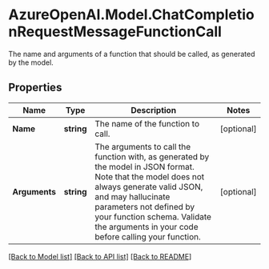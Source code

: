 # AzureOpenAI.Model.ChatCompletionRequestMessageFunctionCall
The name and arguments of a function that should be called, as generated by the model.

## Properties

Name | Type | Description | Notes
------------ | ------------- | ------------- | -------------
**Name** | **string** | The name of the function to call. | [optional] 
**Arguments** | **string** | The arguments to call the function with, as generated by the model in JSON format. Note that the model does not always generate valid JSON, and may hallucinate parameters not defined by your function schema. Validate the arguments in your code before calling your function. | [optional] 

[[Back to Model list]](../README.md#documentation-for-models) [[Back to API list]](../README.md#documentation-for-api-endpoints) [[Back to README]](../README.md)

